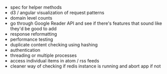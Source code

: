 * spec for helper methods
* d3 / angular visualization of request patterns
* domain level counts
* go through Google Reader API and see if there's features that sound like they'd be good to add
* response reformatting
* performance testing
* duplicate content checking using hashing
* authentication
* threading or multiple processes
* access individual items in atom / rss feeds
* cleaner way of checking if redis instance is running and abort app if not